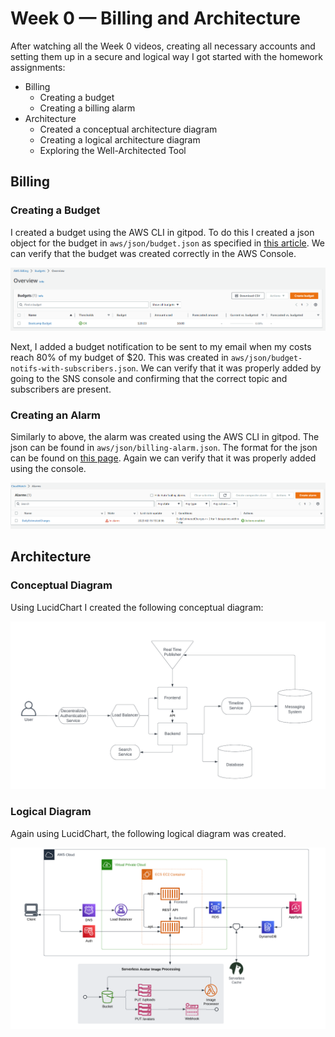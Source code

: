 # Week 0 — Billing and Architecture

After watching all the Week 0 videos, creating all necessary accounts and setting them up in a secure and logical way I got started with the homework assignments:

- Billing
  - Creating a budget
  - Creating a billing alarm
- Architecture
  - Created a conceptual architecture diagram
  - Creating a logical architecture diagram
  - Exploring the Well-Architected Tool

## Billing

### Creating a Budget
I created a budget using the AWS CLI in gitpod. To do this I created a json object for the budget in `aws/json/budget.json` as specified in [this article](https://docs.aws.amazon.com/AWSCloudFormation/latest/UserGuide/aws-resource-budgets-budget.html). We can verify that the budget was created correctly in the AWS Console.

![Budget Page](./images/week0_budget.png)

Next, I added a budget notification to be sent to my email when my costs reach 80% of my budget of $20. This was created in `aws/json/budget-notifs-with-subscribers.json`. We can verify that it was properly added by going to the SNS console and confirming that the correct topic and subscribers are present.

### Creating an Alarm
Similarly to above, the alarm was created using the AWS CLI in gitpod. The json can be found in `aws/json/billing-alarm.json`. The format for the json can be found on [this page](https://docs.aws.amazon.com/cli/latest/reference/cloudwatch/put-metric-alarm.html). Again we can verify that it was properly added using the console.

![Alarms Page](./images/week0_alarm.png)

## Architecture

### Conceptual Diagram
Using LucidChart I created the following conceptual diagram:

![Conceptual Diagram](./images/week0_conceptual-diagram.png)

### Logical Diagram
Again using LucidChart, the following logical diagram was created.

![Logical Diagram](./images/week0_logical-diagram.png)